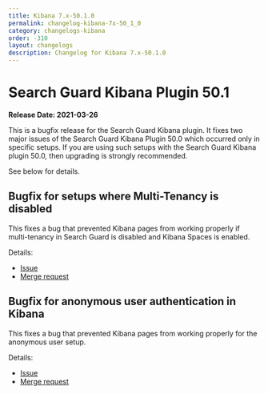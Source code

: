 ```yaml
---
title: Kibana 7.x-50.1.0
permalink: changelog-kibana-7x-50_1_0
category: changelogs-kibana
order: -310
layout: changelogs
description: Changelog for Kibana 7.x-50.1.0	
---
```


<!--- Copyright 2021 floragunn GmbH -->


# Search Guard Kibana Plugin 50.1

**Release Date: 2021-03-26**

This is a bugfix release for the Search Guard Kibana plugin. It fixes two major issues of the Search Guard Kibana Plugin 50.0 which occurred only in specific setups. If you are using such setups with the Search Guard Kibana plugin 50.0, then upgrading is strongly recommended.

See below for details.

## Bugfix for setups where Multi-Tenancy is disabled

This fixes a bug that prevented Kibana pages from working properly if multi-tenancy in Search Guard is disabled and Kibana Spaces is enabled.

Details:

* [Issue](https://git.floragunn.com/search-guard/search-guard-kibana-plugin/-/issues/351)
* [Merge request](https://git.floragunn.com/search-guard/search-guard-kibana-plugin/-/merge_requests/695) 

## Bugfix for anonymous user authentication in Kibana

This fixes a bug that prevented Kibana pages from working properly for the anonymous user setup.

Details:

* [Issue](https://git.floragunn.com/search-guard/search-guard-kibana-plugin/-/issues/349)
* [Merge request](https://git.floragunn.com/search-guard/search-guard-kibana-plugin/-/merge_requests/694) 
